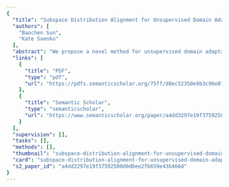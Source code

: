 ```yaml
---
{
  "title": "Subspace Distribution Alignment for Unsupervised Domain Adaptation",
  "authors": [
    "Baochen Sun",
    "Kate Saenko"
  ],
  "abstract": "We propose a novel method for unsupervised domain adaptation. Traditional machine learning algorithms often fail to generalize to new input distributions, causing reduced accuracy. Domain adaptation attempts to compensate for the performance degradation by transferring and adapting source knowledge to target domain. Existing unsupervised methods project domains into a lower-dimensional space and attempt to align the subspace bases, effectively learning a mapping from source to target points or vice versa. However, they fail to take into account the difference of the two distributions in the subspaces, resulting in misalignment even after adaptation. We present a unified view of existing subspace mapping based methods and develop a generalized approach that also aligns the distributions as well as the subspace bases. We provide a detailed evaluation of our approach on benchmark datasets and show improved results over published approaches.",
  "links": [
    {
      "title": "PDF",
      "type": "pdf",
      "url": "https://pdfs.semanticscholar.org/75ff/d8ec52350e9b3c96e07c1c0f63c92370a3cb.pdf"
    },
    {
      "title": "Semantic Scholar",
      "type": "semanticscholar",
      "url": "https://www.semanticscholar.org/paper/a4dd3297e19f37592500d0d6ee2fb659e43b466d"
    }
  ],
  "supervision": [],
  "tasks": [],
  "methods": [],
  "thumbnail": "subspace-distribution-alignment-for-unsupervised-domain-adaptation-thumb.jpg",
  "card": "subspace-distribution-alignment-for-unsupervised-domain-adaptation-card.jpg",
  "s2_paper_id": "a4dd3297e19f37592500d0d6ee2fb659e43b466d"
}
---
```


